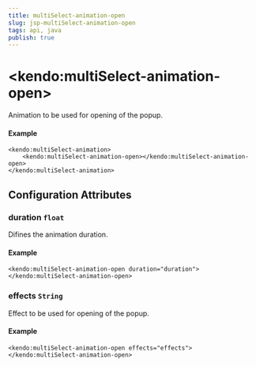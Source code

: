 ```yaml
---
title: multiSelect-animation-open
slug: jsp-multiSelect-animation-open
tags: api, java
publish: true
---
```


# \<kendo:multiSelect-animation-open\>

Animation to be used for opening of the popup.

#### Example
    <kendo:multiSelect-animation>
        <kendo:multiSelect-animation-open></kendo:multiSelect-animation-open>
    </kendo:multiSelect-animation>

## Configuration Attributes

### duration `float`

Difines the animation duration.

#### Example
    <kendo:multiSelect-animation-open duration="duration">
    </kendo:multiSelect-animation-open>

### effects `String`

Effect to be used for opening of the popup.

#### Example
    <kendo:multiSelect-animation-open effects="effects">
    </kendo:multiSelect-animation-open>

